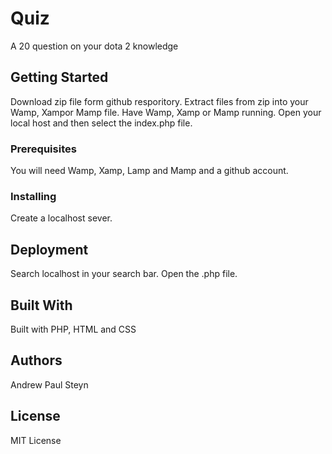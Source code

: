 # Quiz
A 20 question on your dota 2 knowledge
## Getting Started
Download zip file form github resporitory. Extract files from zip into your Wamp, Xampor Mamp file. Have Wamp, Xamp or Mamp running. Open your local host and then select the index.php file.
### Prerequisites
You will need Wamp, Xamp, Lamp and Mamp and a github account.
### Installing
Create a localhost sever.
## Deployment
Search localhost in your search bar. Open the .php file.
## Built With
Built with PHP, HTML and CSS
## Authors
Andrew Paul Steyn
## License
MIT License
